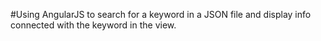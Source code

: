 #Using AngularJS to search for a keyword in a JSON file and display info connected with the keyword in the view.